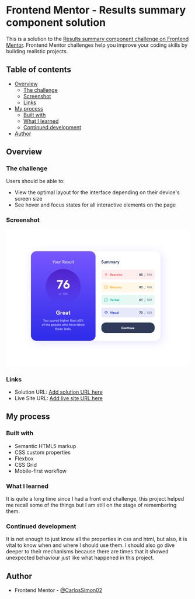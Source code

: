 # Frontend Mentor - Results summary component solution

This is a solution to the [Results summary component challenge on Frontend Mentor](https://www.frontendmentor.io/challenges/results-summary-component-CE_K6s0maV). Frontend Mentor challenges help you improve your coding skills by building realistic projects. 

## Table of contents

- [Overview](#overview)
  - [The challenge](#the-challenge)
  - [Screenshot](#screenshot)
  - [Links](#links)
- [My process](#my-process)
  - [Built with](#built-with)
  - [What I learned](#what-i-learned)
  - [Continued development](#continued-development)
- [Author](#author)

## Overview

### The challenge

Users should be able to:

- View the optimal layout for the interface depending on their device's screen size
- See hover and focus states for all interactive elements on the page

### Screenshot

![](./img/screenshot.png)

### Links

- Solution URL: [Add solution URL here](https://your-solution-url.com)
- Live Site URL: [Add live site URL here](https://your-live-site-url.com)

## My process

### Built with

- Semantic HTML5 markup
- CSS custom properties
- Flexbox
- CSS Grid
- Mobile-first workflow

### What I learned

It is quite a long time since I had a front end challenge, this project helped me recall some of the things but I am still on the stage of remembering them.   

### Continued development

It is not enough to just know all the properties in css and html, but also, it is vital to know when and where I should use them. I should also go dive deeper to their mechanisms because there are times that it showed unexpected behaviour just like what happened in this project.

## Author

- Frontend Mentor - [@CarlosSimon02](https://www.frontendmentor.io/profile/CarlosSimon02)
